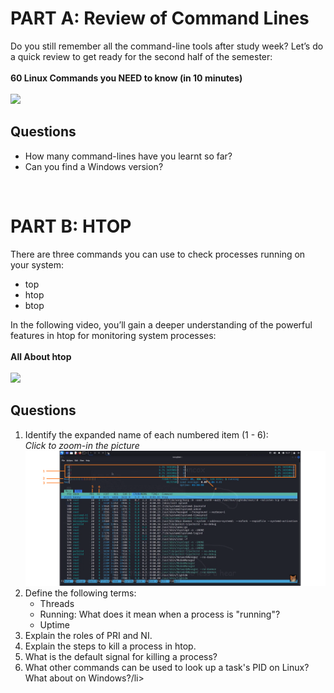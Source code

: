 # PART A: Review of Command Lines
Do you still remember all the command-line tools after study week? Let’s do a quick review to get ready for the second half of the semester:<br><br>
<strong>60 Linux Commands you NEED to know (in 10 minutes)</strong><br>
<a href="https://www.youtube.com/watch?v=gd7BXuUQ91w"><br>
    <img src="https://img.youtube.com/vi/gd7BXuUQ91w/maxresdefault.jpg" width="600">
</a>
## Questions
<ul>
    <li>How many command-lines have you learnt so far?</li>
    <li>Can you find a Windows version?</li>
</ul>
<br>

# PART B: HTOP
There are three commands you can use to check processes running on your system:
- top
- htop
- btop

In the following video, you’ll gain a deeper understanding of the powerful features in htop for monitoring system processes:<br><br>
<strong>All About htop</strong><br>
<a href="https://www.youtube.com/watch?v=I6T7nSO-WNg"><br>
    <img src="https://img.youtube.com/vi/I6T7nSO-WNg/maxresdefault.jpg" width="600">
</a>

## Questions
<ol>
  <li>Identify the expanded name of each numbered item (1 - 6):<br>
      <i>Click to zoom-in the picture</i>
    <img src="../images/w9_EXE_htop.png" width="1000" /></li>
  <li>Define the following terms:
    <ul>
      <li>Threads</li>
      <li>Running: What does it mean when a process is "running"?</li>
      <li>Uptime</li>
    </ul>
  </li>
  <li>Explain the roles of PRI and NI.</li>
  <li>Explain the steps to kill a process in htop.</li>
  <li>What is the default signal for killing a process?</li>
  <li>What other commands can be used to look up a task's PID on Linux? What about on Windows?/li>
</ol>


